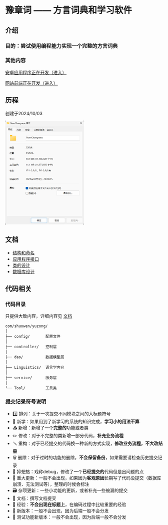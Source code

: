 # 豫章词 —— 方言词典和学习软件

## 介绍

### 目的：尝试使用编程能力实现一个完整的方言词典

### 其他内容

<a href="https://github.com/Yau-ShuoWen/Lexicon-of-Yuzhang-Android">安卓应用程序正在开发（进入）</a>

<a href="https://github.com/Yau-ShuoWen/Lexicon-of-Yuzhang-Web" target="_blank">网站前端正在开发（进入）</a>


## 历程

创建于2024/10/03

<img src="docs/创建时间.png" width="50%" height="auto" alt="项目创建时间">

## 文档

- [结构和命名](./docs/name)
- [应用程序接口](./docs/api)
- [类的设计](./docs/class)
- [数据库设计](./docs/database)

## 代码相关

### 代码目录

只提供大致内容，详细内容见 [文档](./docs/name/代码包结构.md)
```
com/shuowen/yuzong/
│
├── config/       配置文件
│
├── controller/   控制层
│ 
├── dao/          数据模型层
│
├── Linguistics/  语言学内容
│
├── service/      服务层
│
└── Tool/         工具类
```


### 提交记录符号说明

- 1️⃣ 排列：关于一次提交不同模块之间的大标题符号
- 📖 新学：如果用到了新学习的系统的知识完成，**学习小的用法不算**
- 📤 新增：新增了一个**完整的**功能或者类
- ✏️ 修改：对于不完整的类新增一部分代码，**补充业务流程**
- 🪛 重构：对于已经提交的代码换一种新的方式实现，**修改业务流程，不大改结果**
- 🗑️ 删除：对于过时的功能的删除，**不会保留备份**，如果需要请检查历史提交记录
- 🐛 揥蚆蛒：戏称debug，修改了一个**已经提交的**代码但是出问题的点
- 🚀 重大更新：一般不会出现，如果因为**客观原因**长期写了代码没提交（数据库崩溃、无法测试等），整理的时候会标注
- 🗃️ 杂项更新：一些小功能的更新，或者补充一些被漏的提交
- 📁 文档：撰写文档提交
- 🌱 经验：**不会出现在标题上**，在编码过程中比较重要的经验
- 🎉 新版本：一般不会出现，因为后端一般不会分发
- 🧪 测试功能新版本：一般不会出现，因为后端一般不会分发